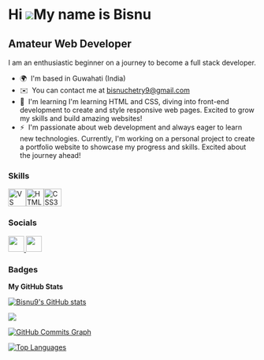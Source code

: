 Hi ![](https://user-images.githubusercontent.com/18350557/176309783-0785949b-9127-417c-8b55-ab5a4333674e.gif)My name is Bisnu
=============================================================================================================================

Amateur Web Developer
---------------------

I am an enthusiastic beginner on a journey to become a full stack developer.

* 🌍  I'm based in Guwahati (India)
* ✉️  You can contact me at [bisnuchetry9@gmail.com](mailto:bisnuchetry9@gmail.com)
* 🧠  I'm learning I'm learning HTML and CSS, diving into front-end development to create and style responsive web pages. Excited to grow my skills and build amazing websites!
* ⚡  I'm passionate about web development and always eager to learn new technologies. Currently, I'm working on a personal project to create a portfolio website to showcase my progress and skills. Excited about the journey ahead!

### Skills


<p align="left">
<a href="https://code.visualstudio.com/" target="_blank" rel="noreferrer"><img src="https://raw.githubusercontent.com/danielcranney/readme-generator/main/public/icons/skills/visualstudiocode.svg" width="36" height="36" alt="VS Code" /></a><a href="https://developer.mozilla.org/en-US/docs/Glossary/HTML5" target="_blank" rel="noreferrer"><img src="https://raw.githubusercontent.com/danielcranney/readme-generator/main/public/icons/skills/html5-colored.svg" width="36" height="36" alt="HTML5" /></a><a href="https://www.w3.org/TR/CSS/#css" target="_blank" rel="noreferrer"><img src="https://raw.githubusercontent.com/danielcranney/readme-generator/main/public/icons/skills/css3-colored.svg" width="36" height="36" alt="CSS3" /></a>
</p>


### Socials

<p align="left"> <a href="https://www.github.com/Bisnu9" target="_blank" rel="noreferrer"> <picture> <source media="(prefers-color-scheme: dark)" srcset="https://raw.githubusercontent.com/danielcranney/readme-generator/main/public/icons/socials/github-dark.svg" /> <source media="(prefers-color-scheme: light)" srcset="https://raw.githubusercontent.com/danielcranney/readme-generator/main/public/icons/socials/github.svg" /> <img src="https://raw.githubusercontent.com/danielcranney/readme-generator/main/public/icons/socials/github.svg" width="32" height="32" /> </picture> </a> <a href="https://www.linkedin.com/in/bishwajit-pandey-a0810a31b/" target="_blank" rel="noreferrer"> <picture> <source media="(prefers-color-scheme: dark)" srcset="https://raw.githubusercontent.com/danielcranney/readme-generator/main/public/icons/socials/linkedin-dark.svg" /> <source media="(prefers-color-scheme: light)" srcset="https://raw.githubusercontent.com/danielcranney/readme-generator/main/public/icons/socials/linkedin.svg" /> <img src="https://raw.githubusercontent.com/danielcranney/readme-generator/main/public/icons/socials/linkedin.svg" width="32" height="32" /> </picture> </a></p>

### Badges

<b>My GitHub Stats</b>

<a href="http://www.github.com/Bisnu9"><img src="https://github-readme-stats.vercel.app/api?username=Bisnu9&show_icons=true&hide=&count_private=true&title_color=64748b&text_color=ffffff&icon_color=10b981&bg_color=1e3a8a&hide_border=true&show_icons=true" alt="Bisnu9's GitHub stats" /></a>

<a href="http://www.github.com/Bisnu9"><img src="https://github-readme-streak-stats.herokuapp.com/?user=Bisnu9&stroke=ffffff&background=1e3a8a&ring=64748b&fire=64748b&currStreakNum=ffffff&currStreakLabel=64748b&sideNums=ffffff&sideLabels=ffffff&dates=ffffff&hide_border=true" /></a>

<a href="http://www.github.com/Bisnu9"><img src="https://github-readme-activity-graph.cyclic.app/graph?username=Bisnu9&bg_color=1e3a8a&color=ffffff&line=10b981&point=ffffff&area_color=1e3a8a&area=true&hide_border=true&custom_title=GitHub%20Commits%20Graph" alt="GitHub Commits Graph" /></a>

<a href="https://github.com/Bisnu9" align="left"><img src="https://github-readme-stats.vercel.app/api/top-langs/?username=Bisnu9&langs_count=10&title_color=64748b&text_color=ffffff&icon_color=10b981&bg_color=1e3a8a&hide_border=true&locale=en&custom_title=Top%20%Languages" alt="Top Languages" /></a>
